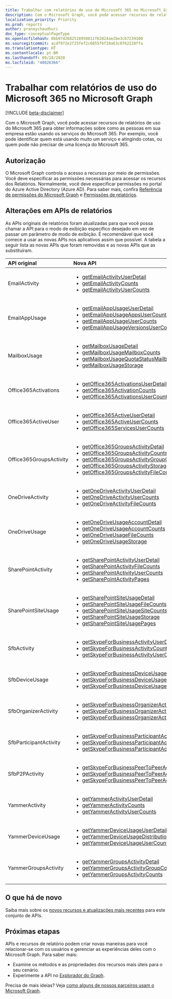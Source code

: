 ```yaml
---
title: Trabalhar com relatórios de uso do Microsoft 365 no Microsoft Graph
description: Com o Microsoft Graph, você pode acessar recursos de relatórios de uso do Microsoft 365 para obter informações sobre como as pessoas em sua empresa estão usando os serviços do Microsoft 365. Por exemplo, você pode identificar quem está usando muito um serviço e atingindo cotas, ou quem pode não precisar de uma licença do Microsoft 365.
localization_priority: Priority
ms.prod: reports
author: pranoychaudhuri
doc_type: conceptualPageType
ms.openlocfilehash: 0bb97d2682518950011f62824ae2be3cb7239100
ms.sourcegitcommit: acdf972e2f25fef2c6855f6f28a63c0762228ffa
ms.translationtype: HT
ms.contentlocale: pt-BR
ms.lasthandoff: 09/18/2020
ms.locfileid: "48026366"
---
```

# <a name="working-with-microsoft-365-usage-reports-in-microsoft-graph"></a>Trabalhar com relatórios de uso do Microsoft 365 no Microsoft Graph

[!INCLUDE [beta-disclaimer](../../includes/beta-disclaimer.md)]

Com o Microsoft Graph, você pode acessar recursos de relatórios de uso do Microsoft 365 para obter informações sobre como as pessoas em sua empresa estão usando os serviços do Microsoft 365. Por exemplo, você pode identificar quem está usando muito um serviço e atingindo cotas, ou quem pode não precisar de uma licença do Microsoft 365.

## <a name="authorization"></a>Autorização

O Microsoft Graph controla o acesso a recursos por meio de permissões. Você deve especificar as permissões necessárias para acessar os recursos dos Relatórios. Normalmente, você deve especificar permissões no portal do Azure Active Directory (Azure AD). Para saber mais, confira [Referência de permissões do Microsoft Graph](/graph/permissions-reference) e [Permissões de relatórios](/graph/permissions-reference#reports-permissions).

## <a name="changes-to-the-reports-apis"></a>Alterações em APIs de relatórios

As APIs originais de relatórios foram atualizadas para que você possa chamar a API para o modo de exibição específico desejado em vez de passar um parâmetro de modo de exibição. É recomendável que você comece a usar as novas APIs nos aplicativos assim que possível. A tabela a seguir lista as novas APIs que foram removidas e as novas APIs que as substituíram.

| API original            | Nova API                                  |
| :---------------------- | :--------------------------------------- |
| EmailActivity           | <ul><li>[getEmailActivityUserDetail](../api/reportroot-getemailactivityuserdetail.md)</li><li>[getEmailActivityCounts](../api/reportroot-getemailactivitycounts.md)</li><li>[getEmailActivityUserCounts](../api/reportroot-getemailactivityusercounts.md)</li></ul> |
| EmailAppUsage           | <ul><li>[getEmailAppUsageUserDetail](../api/reportroot-getemailappusageuserdetail.md)</li><li>[getEmailAppUsageAppsUserCounts](../api/reportroot-getemailappusageappsusercounts.md)</li><li>[getEmailAppUsageUserCounts](../api/reportroot-getemailappusageusercounts.md)</li><li>[getEmailAppUsageVersionsUserCounts](../api/reportroot-getemailappusageversionsusercounts.md)</li></ul> |
| MailboxUsage            | <ul><li>[getMailboxUsageDetail](../api/reportroot-getmailboxusagedetail.md)</li><li>[getMailboxUsageMailboxCounts](../api/reportroot-getmailboxusagemailboxcounts.md)</li><li>[getMailboxUsageQuotaStatusMailboxCounts](../api/reportroot-getmailboxusagequotastatusmailboxcounts.md)</li><li>[getMailboxUsageStorage](../api/reportroot-getmailboxusagestorage.md)</li></ul> |
| Office365Activations    | <ul><li>[getOffice365ActivationsUserDetail](../api/reportroot-getoffice365activationsuserdetail.md)</li><li>[getOffice365ActivationCounts](../api/reportroot-getoffice365activationcounts.md)</li><li>[getOffice365ActivationsUserCounts](../api/reportroot-getoffice365activationsusercounts.md)</li></ul> |
| Office365ActiveUser     | <ul><li>[getOffice365ActiveUserDetail](../api/reportroot-getoffice365activeuserdetail.md)</li><li>[getOffice365ActiveUserCounts](../api/reportroot-getoffice365activeusercounts.md)</li><li>[getOffice365ServicesUserCounts](../api/reportroot-getoffice365servicesusercounts.md)</li></ul> |
| Office365GroupsActivity | <ul><li>[getOffice365GroupsActivityDetail](../api/reportroot-getoffice365groupsactivitydetail.md)</li><li>[getOffice365GroupsActivityCounts](../api/reportroot-getoffice365groupsactivitycounts.md)</li><li>[getOffice365GroupsActivityGroupCounts](../api/reportroot-getoffice365groupsactivitygroupcounts.md)</li><li>[getOffice365GroupsActivityStorage](../api/reportroot-getoffice365groupsactivitystorage.md)</li><li>[getOffice365GroupsActivityFileCounts](../api/reportroot-getoffice365groupsactivityfilecounts.md)</li></ul> |
| OneDriveActivity        | <ul><li>[getOneDriveActivityUserDetail](../api/reportroot-getonedriveactivityuserdetail.md)</li><li>[getOneDriveActivityUserCounts](../api/reportroot-getonedriveactivityusercounts.md)</li><li>[getOneDriveActivityFileCounts](../api/reportroot-getonedriveactivityfilecounts.md)</li></ul> |
| OneDriveUsage           | <ul><li>[getOneDriveUsageAccountDetail](../api/reportroot-getonedriveusageaccountdetail.md)</li><li>[getOneDriveUsageAccountCounts](../api/reportroot-getonedriveusageaccountcounts.md)</li><li>[getOneDriveUsageFileCounts](../api/reportroot-getonedriveusagefilecounts.md)</li><li>[getOneDriveUsageStorage](../api/reportroot-getonedriveusagestorage.md)</li></ul> |
| SharePointActivity      | <ul><li>[getSharePointActivityUserDetail](../api/reportroot-getsharepointactivityuserdetail.md)</li><li>[getSharePointActivityFileCounts](../api/reportroot-getsharepointactivityfilecounts.md)</li><li>[getSharePointActivityUserCounts](../api/reportroot-getsharepointactivityusercounts.md)</li><li>[getSharePointActivityPages](../api/reportroot-getsharepointactivitypages.md)</li></ul> |
| SharePointSiteUsage     | <ul><li>[getSharePointSiteUsageDetail](../api/reportroot-getsharepointsiteusagedetail.md)</li><li>[getSharePointSiteUsageFileCounts](../api/reportroot-getsharepointsiteusagefilecounts.md)</li><li>[getSharePointSiteUsageSiteCounts](../api/reportroot-getsharepointsiteusagesitecounts.md)</li><li>[getSharePointSiteUsageStorage](../api/reportroot-getsharepointsiteusagestorage.md)</li><li>[getSharePointSiteUsagePages](../api/reportroot-getsharepointsiteusagepages.md)</li></ul> |
| SfbActivity             | <ul><li>[getSkypeForBusinessActivityUserDetail](../api/reportroot-getskypeforbusinessactivityuserdetail.md)</li><li>[getSkypeForBusinessActivityCounts](../api/reportroot-getskypeforbusinessactivitycounts.md)</li><li>[getSkypeForBusinessActivityUserCounts](../api/reportroot-getskypeforbusinessactivityusercounts.md)</li></ul> |
| SfbDeviceUsage          | <ul><li>[getSkypeForBusinessDeviceUsageUserDetail](../api/reportroot-getskypeforbusinessdeviceusageuserdetail.md)</li><li>[getSkypeForBusinessDeviceUsageDistributionUserCounts](../api/reportroot-getskypeforbusinessdeviceusagedistributionusercounts.md)</li><li>[getSkypeForBusinessDeviceUsageUserCounts](../api/reportroot-getskypeforbusinessdeviceusageusercounts.md)</li></ul> |
| SfbOrganizerActivity    | <ul><li>[getSkypeForBusinessOrganizerActivityCounts](../api/reportroot-getskypeforbusinessorganizeractivitycounts.md)</li><li>[getSkypeForBusinessOrganizerActivityUserCounts](../api/reportroot-getskypeforbusinessorganizeractivityusercounts.md)</li><li>[getSkypeForBusinessOrganizerActivityMinuteCounts](../api/reportroot-getskypeforbusinessorganizeractivityminutecounts.md)</li></ul> |
| SfbParticipantActivity  | <ul><li>[getSkypeForBusinessParticipantActivityCounts](../api/reportroot-getskypeforbusinessparticipantactivitycounts.md)</li><li>[getSkypeForBusinessParticipantActivityUserCounts](../api/reportroot-getskypeforbusinessparticipantactivityusercounts.md)</li><li>[getSkypeForBusinessParticipantActivityMinuteCounts](../api/reportroot-getskypeforbusinessparticipantactivityminutecounts.md)</li></ul> |
| SfbP2PActivity          | <ul><li>[getSkypeForBusinessPeerToPeerActivityCounts](../api/reportroot-getskypeforbusinesspeertopeeractivitycounts.md)</li><li>[getSkypeForBusinessPeerToPeerActivityUserCounts](../api/reportroot-getskypeforbusinesspeertopeeractivityusercounts.md)</li><li>[getSkypeForBusinessPeerToPeerActivityMinuteCounts](../api/reportroot-getskypeforbusinesspeertopeeractivityminutecounts.md)</li></ul> |
| YammerActivity          | <ul><li>[getYammerActivityUserDetail](../api/reportroot-getyammeractivityuserdetail.md)</li><li>[getYammerActivityCounts](../api/reportroot-getyammeractivitycounts.md)</li><li>[getYammerActivityUserCounts](../api/reportroot-getyammeractivityusercounts.md)</li></ul> |
| YammerDeviceUsage       | <ul><li>[getYammerDeviceUsageUserDetail](../api/reportroot-getyammerdeviceusageuserdetail.md)</li><li>[getYammerDeviceUsageDistributionUserCounts](../api/reportroot-getyammerdeviceusagedistributionusercounts.md)</li><li>[getYammerDeviceUsageUserCounts](../api/reportroot-getyammerdeviceusageusercounts.md)</li></ul> |
| YammerGroupsActivity    | <ul><li>[getYammerGroupsActivityDetail](../api/reportroot-getyammergroupsactivitydetail.md)</li><li>[getYammerGroupsActivityGroupCounts](../api/reportroot-getyammergroupsactivitygroupcounts.md)</li><li>[getYammerGroupsActivityCounts](../api/reportroot-getyammergroupsactivitycounts.md)</li></ul> |

## <a name="whats-new"></a>O que há de novo
Saiba mais sobre os [novos recursos e atualizações mais recentes](/graph/whats-new-overview) para este conjunto de APIs.

## <a name="next-steps"></a>Próximas etapas

APIs e recursos de relatório podem criar novas maneiras para você relacionar-se com os usuários e gerenciar as experiências deles com o Microsoft Graph. Para saber mais:

- Examine os métodos e as propriedades dos recursos mais úteis para o seu cenário.
- Experimente a API no [Explorador do Graph](https://developer.microsoft.com/graph/graph-explorer).

Precisa de mais ideias? Veja [como alguns de nossos parceiros usam o Microsoft Graph](https://developer.microsoft.com/graph/graph/examples#partners).


